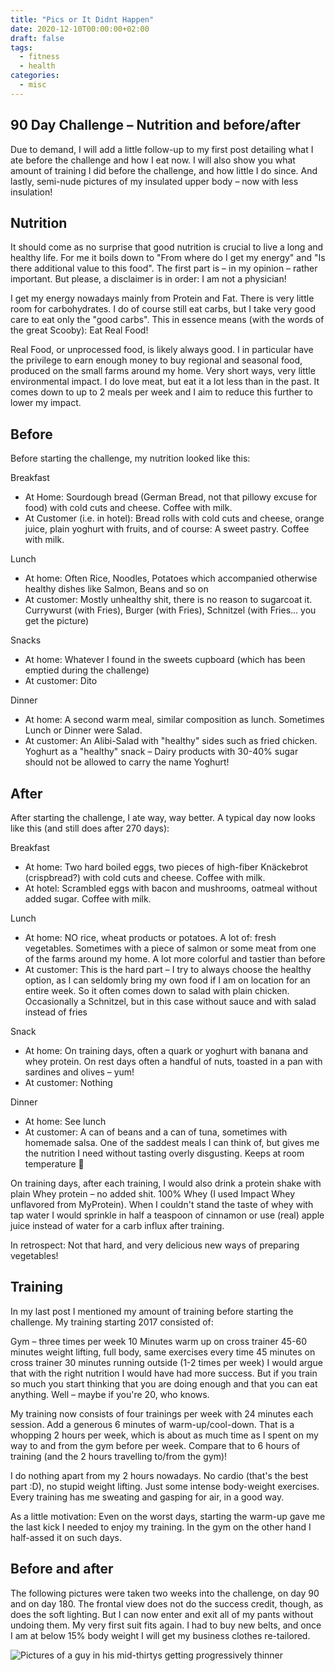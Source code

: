 ```yaml
---
title: "Pics or It Didnt Happen"
date: 2020-12-10T00:00:00+02:00
draft: false
tags:
  - fitness
  - health
categories:
  - misc
---
```


## 90 Day Challenge – Nutrition and before/after

Due to demand, I will add a little follow-up to my first post detailing what I ate before the challenge and how I eat now. I will also show you what amount of training I did before the challenge, and how little I do since. And lastly, semi-nude pictures of my insulated upper body – now with less insulation!

## Nutrition

It should come as no surprise that good nutrition is crucial to live a long and healthy life. For me it boils down to "From where do I get my energy" and "Is there additional value to this food". The first part is – in my opinion – rather important. But please, a disclaimer is in order: I am not a physician!

I get my energy nowadays mainly from Protein and Fat. There is very little room for carbohydrates. I do of course still eat carbs, but I take very good care to eat only the "good carbs". This in essence means (with the words of the great Scooby): Eat Real Food!

Real Food, or unprocessed food, is likely always good. I in particular have the privilege to earn enough money to buy regional and seasonal food, produced on the small farms around my home. Very short ways, very little environmental impact. I do love meat, but eat it a lot less than in the past. It comes down to up to 2 meals per week and I aim to reduce this further to lower my impact.

## Before

Before starting the challenge, my nutrition looked like this:

Breakfast

- At Home: Sourdough bread (German Bread, not that pillowy excuse for food) with cold cuts and cheese. Coffee with milk.
- At Customer (i.e. in hotel): Bread rolls with cold cuts and cheese, orange juice, plain yoghurt with fruits, and of course: A sweet pastry. Coffee with milk.

Lunch

- At home: Often Rice, Noodles, Potatoes which accompanied otherwise healthy dishes like Salmon, Beans and so on
- At customer: Mostly unhealthy shit, there is no reason to sugarcoat it. Currywurst (with Fries), Burger (with Fries), Schnitzel (with Fries… you get the picture)

Snacks
- At home: Whatever I found in the sweets cupboard (which has been emptied during the challenge)
- At customer: Dito

Dinner

- At home: A second warm meal, similar composition as lunch. Sometimes Lunch or Dinner were Salad.
- At customer: An Alibi-Salad with "healthy" sides such as fried chicken. Yoghurt as a "healthy" snack – Dairy products with 30-40% sugar should not be allowed to carry the name Yoghurt!

## After

After starting the challenge, I ate way, way better. A typical day now looks like this (and still does after 270 days):

Breakfast
- At home: Two hard boiled eggs, two pieces of high-fiber Knäckebrot (crispbread?) with cold cuts and cheese. Coffee with milk.
- At hotel: Scrambled eggs with bacon and mushrooms, oatmeal without added sugar. Coffee with milk.

Lunch
- At home: NO rice, wheat products or potatoes. A lot of: fresh vegetables. Sometimes with a piece of salmon or some meat from one of the farms around my home. A lot more colorful and tastier than before
- At customer: This is the hard part – I try to always choose the healthy option, as I can seldomly bring my own food if I am on location for an entire week. So it often comes down to salad with plain chicken. Occasionally a Schnitzel, but in this case without sauce and with salad instead of fries

Snack
- At home: On training days, often a quark or yoghurt with banana and whey protein. On rest days often a handful of nuts, toasted in a pan with sardines and olives – yum!
- At customer: Nothing

Dinner
- At home: See lunch
- At customer: A can of beans and a can of tuna, sometimes with homemade salsa. One of the saddest meals I can think of, but gives me the nutrition I need without tasting overly disgusting. Keeps at room temperature 🙂

On training days, after each training, I would also drink a protein shake with plain Whey protein – no added shit. 100% Whey (I used Impact Whey unflavored from MyProtein). When I couldn't stand the taste of whey with tap water I would sprinkle in half a teaspoon of cinnamon or use (real) apple juice instead of water for a carb influx after training.

In retrospect: Not that hard, and very delicious new ways of preparing vegetables!

## Training

In my last post I mentioned my amount of training before starting the challenge. My training starting 2017 consisted of:

Gym – three times per week
10 Minutes warm up on cross trainer
45-60 minutes weight lifting, full body, same exercises every time
45 minutes on cross trainer
30 minutes running outside (1-2 times per week)
I would argue that with the right nutrition I would have had more success. But if you train so much you start thinking that you are doing enough and that you can eat anything. Well – maybe if you're 20, who knows.

My training now consists of four trainings per week with 24 minutes each session. Add a generous 6 minutes of warm-up/cool-down. That is a whopping 2 hours per week, which is about as much time as I spent on my way to and from the gym before per week. Compare that to 6 hours of training (and the 2 hours travelling to/from the gym)!

I do nothing apart from my 2 hours nowadays. No cardio (that's the best part :D), no stupid weight lifting. Just some intense body-weight exercises. Every training has me sweating and gasping for air, in a good way.

As a little motivation: Even on the worst days, starting the warm-up gave me the last kick I needed to enjoy my training. In the gym on the other hand I half-assed it on such days.

## Before and after

The following pictures were taken two weeks into the challenge, on day 90 and on day 180. The frontal view does not do the success credit, though, as does the soft lighting. But I can now enter and exit all of my pants without undoing them. My very first suit fits again. I had to buy new belts, and once I am at below 15% body weight I will get my business clothes re-tailored.

![Pictures of a guy in his mid-thirtys getting progressively thinner](/img/pics-or-it-didnt-happen/beforeandafter.png)
